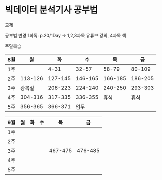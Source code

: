 # 빅데이터 분석기사 공부법

[교제](https://www.datacampus.co.kr/book/book_view.jsp?id=3197&)

공부법 변경
1회독: p.20/1Day  ->  1,2,3과목 유튜브 강의,   4과목 책


주말복습



8월|월|화|수|목|금
---|---|---|---|---|---|
1주| |4-31|32-57|58-79|80-109|
2주|113-126|127-145|146-165|166-185|186-205|
3주|광복절|206-223|224-240|240-250|293-303|
4주|304-316|317-335|336-355|휴식|휴식|
5주|356-365|366-371|업무| | |


9월|월|화|수|목|금
---|---|---|---|---|---|
1주| |||||
2주||||||
3주||||467-475|476-485|
4주||||||
5주|||| | |
